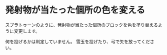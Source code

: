 # 発射物が当たった個所の色を変える

スプラトゥーンのように、発射物が当たった個所のブロックを色を塗り替えるように変更します。

何を投げるかは判定していません。
雪玉を投げたり、弓で矢を放ってください。

